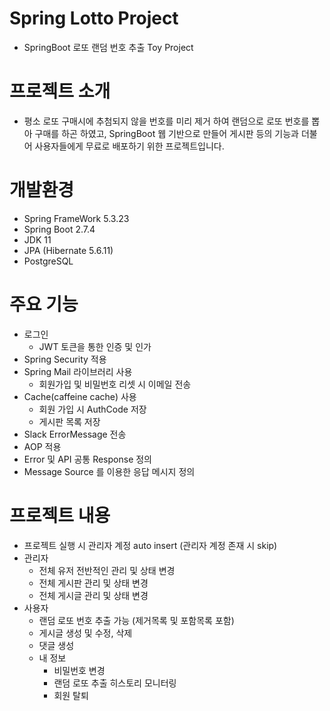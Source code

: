 # Spring Lotto Project
- SpringBoot 로또 랜덤 번호 추출 Toy Project

# 프로젝트 소개
- 평소 로또 구매시에 추첨되지 않을 번호를 미리 제거 하여 랜덤으로 로또 번호를 뽑아 구매를 하곤 하였고, SpringBoot 웹 기반으로 만들어 게시판 등의 기능과 더불어 사용자들에게 무료로 배포하기 위한 프로젝트입니다.

# 개발환경
- Spring FrameWork 5.3.23
- Spring Boot 2.7.4
- JDK 11
- JPA (Hibernate 5.6.11)
- PostgreSQL

# 주요 기능
- 로그인 
    - JWT 토큰을 통한 인증 및 인가 
- Spring Security 적용
- Spring Mail 라이브러리 사용
  - 회원가입 및 비밀번호 리셋 시 이메일 전송
- Cache(caffeine cache) 사용
  - 회원 가입 시 AuthCode 저장
  - 게시판 목록 저장
- Slack ErrorMessage 전송
- AOP 적용
- Error 및 API 공통 Response 정의
- Message Source 를 이용한 응답 메시지 정의

# 프로젝트 내용
- 프로젝트 실행 시 관리자 계정 auto insert (관리자 계정 존재 시 skip)
- 관리자
  - 전체 유저 전반적인 관리 및 상태 변경
  - 전체 게시판 관리 및 상태 변경
  - 전체 게시글 관리 및 상태 변경
- 사용자
  - 랜덤 로또 번호 추출 가능 (제거목록 및 포함목록 포함)
  - 게시글 생성 및 수정, 삭제
  - 댓글 생성
  - 내 정보
    - 비밀번호 변경
    - 랜덤 로또 추출 히스토리 모니터링
    - 회원 탈퇴
  
